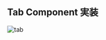 ## Tab Component 実装

![tab](https://user-images.githubusercontent.com/31309483/70018456-8019b680-15c9-11ea-8141-a250b9dd7227.gif)
